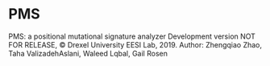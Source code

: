 # PMS
PMS: a positional mutational signature analyzer
Development version NOT FOR RELEASE, © Drexel University EESI Lab, 2019.
Author: Zhengqiao Zhao, Taha ValizadehAslani, Waleed Lqbal, Gail Rosen
